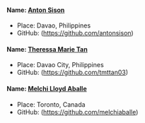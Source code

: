 #### Name: [Anton Sison](https://github.com/antonsison)

- Place: Davao, Philippines
- GitHub: (https://github.com/antonsison)

#### Name: [Theressa Marie Tan](https://github.com/tmttan03)

- Place: Davao City, Philippines
- GitHub: (https://github.com/tmttan03)

#### Name: [Melchi Lloyd Aballe](https://github.com/melchiaballe)

- Place: Toronto, Canada
- GitHub: (https://github.com/melchiaballe)